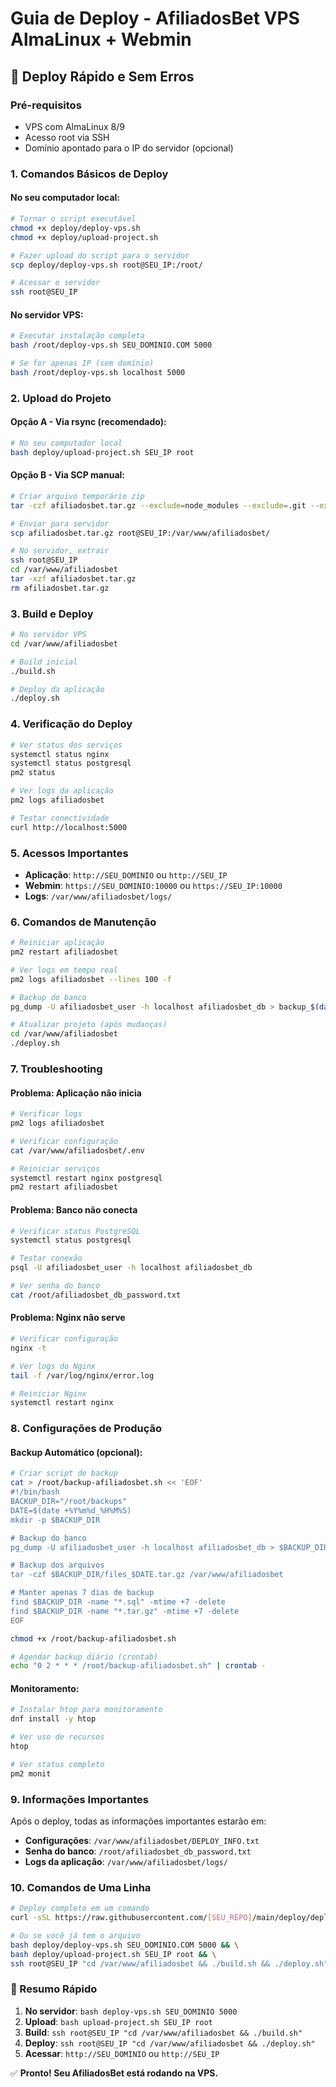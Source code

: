 # Guia de Deploy - AfiliadosBet VPS AlmaLinux + Webmin

## 🚀 Deploy Rápido e Sem Erros

### Pré-requisitos
- VPS com AlmaLinux 8/9
- Acesso root via SSH
- Domínio apontado para o IP do servidor (opcional)

### 1. Comandos Básicos de Deploy

#### No seu computador local:
```bash
# Tornar o script executável
chmod +x deploy/deploy-vps.sh
chmod +x deploy/upload-project.sh

# Fazer upload do script para o servidor
scp deploy/deploy-vps.sh root@SEU_IP:/root/

# Acessar o servidor
ssh root@SEU_IP
```

#### No servidor VPS:
```bash
# Executar instalação completa
bash /root/deploy-vps.sh SEU_DOMINIO.COM 5000

# Se for apenas IP (sem domínio)
bash /root/deploy-vps.sh localhost 5000
```

### 2. Upload do Projeto

#### Opção A - Via rsync (recomendado):
```bash
# No seu computador local
bash deploy/upload-project.sh SEU_IP root
```

#### Opção B - Via SCP manual:
```bash
# Criar arquivo temporário zip
tar -czf afiliadosbet.tar.gz --exclude=node_modules --exclude=.git --exclude=dist .

# Enviar para servidor
scp afiliadosbet.tar.gz root@SEU_IP:/var/www/afiliadosbet/

# No servidor, extrair
ssh root@SEU_IP
cd /var/www/afiliadosbet
tar -xzf afiliadosbet.tar.gz
rm afiliadosbet.tar.gz
```

### 3. Build e Deploy

```bash
# No servidor VPS
cd /var/www/afiliadosbet

# Build inicial
./build.sh

# Deploy da aplicação
./deploy.sh
```

### 4. Verificação do Deploy

```bash
# Ver status dos serviços
systemctl status nginx
systemctl status postgresql
pm2 status

# Ver logs da aplicação
pm2 logs afiliadosbet

# Testar conectividade
curl http://localhost:5000
```

### 5. Acessos Importantes

- **Aplicação**: `http://SEU_DOMINIO` ou `http://SEU_IP`
- **Webmin**: `https://SEU_DOMINIO:10000` ou `https://SEU_IP:10000`
- **Logs**: `/var/www/afiliadosbet/logs/`

### 6. Comandos de Manutenção

```bash
# Reiniciar aplicação
pm2 restart afiliadosbet

# Ver logs em tempo real
pm2 logs afiliadosbet --lines 100 -f

# Backup do banco
pg_dump -U afiliadosbet_user -h localhost afiliadosbet_db > backup_$(date +%Y%m%d_%H%M%S).sql

# Atualizar projeto (após mudanças)
cd /var/www/afiliadosbet
./deploy.sh
```

### 7. Troubleshooting

#### Problema: Aplicação não inicia
```bash
# Verificar logs
pm2 logs afiliadosbet

# Verificar configuração
cat /var/www/afiliadosbet/.env

# Reiniciar serviços
systemctl restart nginx postgresql
pm2 restart afiliadosbet
```

#### Problema: Banco não conecta
```bash
# Verificar status PostgreSQL
systemctl status postgresql

# Testar conexão
psql -U afiliadosbet_user -h localhost afiliadosbet_db

# Ver senha do banco
cat /root/afiliadosbet_db_password.txt
```

#### Problema: Nginx não serve
```bash
# Verificar configuração
nginx -t

# Ver logs do Nginx
tail -f /var/log/nginx/error.log

# Reiniciar Nginx
systemctl restart nginx
```

### 8. Configurações de Produção

#### Backup Automático (opcional):
```bash
# Criar script de backup
cat > /root/backup-afiliadosbet.sh << 'EOF'
#!/bin/bash
BACKUP_DIR="/root/backups"
DATE=$(date +%Y%m%d_%H%M%S)
mkdir -p $BACKUP_DIR

# Backup do banco
pg_dump -U afiliadosbet_user -h localhost afiliadosbet_db > $BACKUP_DIR/db_$DATE.sql

# Backup dos arquivos
tar -czf $BACKUP_DIR/files_$DATE.tar.gz /var/www/afiliadosbet

# Manter apenas 7 dias de backup
find $BACKUP_DIR -name "*.sql" -mtime +7 -delete
find $BACKUP_DIR -name "*.tar.gz" -mtime +7 -delete
EOF

chmod +x /root/backup-afiliadosbet.sh

# Agendar backup diário (crontab)
echo "0 2 * * * /root/backup-afiliadosbet.sh" | crontab -
```

#### Monitoramento:
```bash
# Instalar htop para monitoramento
dnf install -y htop

# Ver uso de recursos
htop

# Ver status completo
pm2 monit
```

### 9. Informações Importantes

Após o deploy, todas as informações importantes estarão em:
- **Configurações**: `/var/www/afiliadosbet/DEPLOY_INFO.txt`
- **Senha do banco**: `/root/afiliadosbet_db_password.txt`
- **Logs da aplicação**: `/var/www/afiliadosbet/logs/`

### 10. Comandos de Uma Linha

```bash
# Deploy completo em um comando
curl -sSL https://raw.githubusercontent.com/[SEU_REPO]/main/deploy/deploy-vps.sh | bash -s SEU_DOMINIO.COM 5000

# Ou se você já tem o arquivo
bash deploy/deploy-vps.sh SEU_DOMINIO.COM 5000 && \
bash deploy/upload-project.sh SEU_IP root && \
ssh root@SEU_IP "cd /var/www/afiliadosbet && ./build.sh && ./deploy.sh"
```

### 🎯 Resumo Rápido

1. **No servidor**: `bash deploy-vps.sh SEU_DOMINIO 5000`
2. **Upload**: `bash upload-project.sh SEU_IP root`
3. **Build**: `ssh root@SEU_IP "cd /var/www/afiliadosbet && ./build.sh"`
4. **Deploy**: `ssh root@SEU_IP "cd /var/www/afiliadosbet && ./deploy.sh"`
5. **Acessar**: `http://SEU_DOMINIO` ou `http://SEU_IP`

✅ **Pronto! Seu AfiliadosBet está rodando na VPS.**